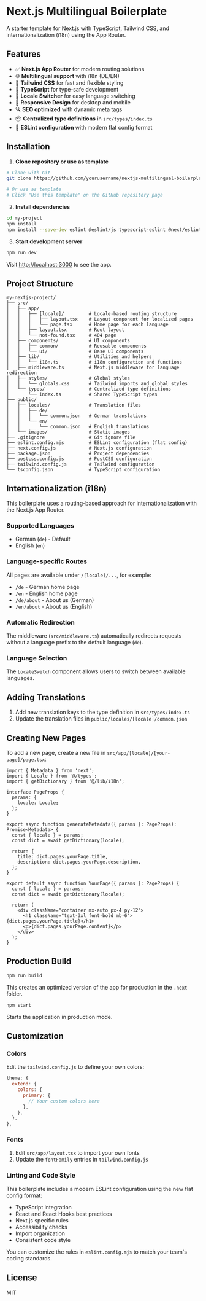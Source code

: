 # Next.js Multilingual Boilerplate

A starter template for Next.js with TypeScript, Tailwind CSS, and internationalization (i18n) using the App Router.

## Features

- ✅ **Next.js App Router** for modern routing solutions
- 🌐 **Multilingual support** with i18n (DE/EN)
- 🎨 **Tailwind CSS** for fast and flexible styling
- 📝 **TypeScript** for type-safe development
- 🔄 **Locale Switcher** for easy language switching
- 📱 **Responsive Design** for desktop and mobile
- 🔍 **SEO optimized** with dynamic meta tags
- 📦 **Centralized type definitions** in `src/types/index.ts`
- 🧹 **ESLint configuration** with modern flat config format

## Installation

1. **Clone repository or use as template**

```bash
# Clone with Git
git clone https://github.com/yourusername/nextjs-multilingual-boilerplate.git my-project

# Or use as template
# Click "Use this template" on the GitHub repository page
```

2. **Install dependencies**

```bash
cd my-project
npm install
npm install --save-dev eslint @eslint/js typescript-eslint @next/eslint-plugin-next eslint-plugin-react eslint-plugin-react-hooks eslint-plugin-jsx-a11y eslint-plugin-import
```

3. **Start development server**

```bash
npm run dev
```

Visit [http://localhost:3000](http://localhost:3000) to see the app.

## Project Structure

```
my-nextjs-project/
├── src/
│   ├── app/
│   │   ├── [locale]/         # Locale-based routing structure
│   │   │   ├── layout.tsx    # Layout component for localized pages
│   │   │   └── page.tsx      # Home page for each language
│   │   ├── layout.tsx        # Root layout
│   │   └── not-found.tsx     # 404 page
│   ├── components/           # UI components
│   │   ├── common/           # Reusable components
│   │   └── ui/               # Base UI components
│   ├── lib/                  # Utilities and helpers
│   │   └── i18n.ts           # i18n configuration and functions
│   ├── middleware.ts         # Next.js middleware for language redirection
│   ├── styles/               # Global styles
│   │   └── globals.css       # Tailwind imports and global styles
│   └── types/                # Centralized type definitions
│       └── index.ts          # Shared TypeScript types
├── public/
│   ├── locales/              # Translation files
│   │   ├── de/
│   │   │   └── common.json   # German translations
│   │   └── en/
│   │       └── common.json   # English translations
│   └── images/               # Static images
├── .gitignore                # Git ignore file
├── eslint.config.mjs         # ESLint configuration (flat config)
├── next.config.js            # Next.js configuration
├── package.json              # Project dependencies
├── postcss.config.js         # PostCSS configuration
├── tailwind.config.js        # Tailwind configuration
└── tsconfig.json             # TypeScript configuration
```

## Internationalization (i18n)

This boilerplate uses a routing-based approach for internationalization with the Next.js App Router.

### Supported Languages

- German (`de`) - Default
- English (`en`)

### Language-specific Routes

All pages are available under `/[locale]/...`, for example:
- `/de` - German home page
- `/en` - English home page
- `/de/about` - About us (German)
- `/en/about` - About us (English)

### Automatic Redirection

The middleware (`src/middleware.ts`) automatically redirects requests without a language prefix to the default language (`de`).

### Language Selection

The `LocaleSwitch` component allows users to switch between available languages.

## Adding Translations

1. Add new translation keys to the type definition in `src/types/index.ts`
2. Update the translation files in `public/locales/[locale]/common.json`

## Creating New Pages

To add a new page, create a new file in `src/app/[locale]/[your-page]/page.tsx`:

```tsx
import { Metadata } from 'next';
import { Locale } from '@/types';
import { getDictionary } from '@/lib/i18n';

interface PageProps {
  params: {
    locale: Locale;
  };
}

export async function generateMetadata({ params }: PageProps): Promise<Metadata> {
  const { locale } = params;
  const dict = await getDictionary(locale);

  return {
    title: dict.pages.yourPage.title,
    description: dict.pages.yourPage.description,
  };
}

export default async function YourPage({ params }: PageProps) {
  const { locale } = params;
  const dict = await getDictionary(locale);

  return (
    <div className="container mx-auto px-4 py-12">
      <h1 className="text-3xl font-bold mb-6">{dict.pages.yourPage.title}</h1>
      <p>{dict.pages.yourPage.content}</p>
    </div>
  );
}
```

## Production Build

```bash
npm run build
```

This creates an optimized version of the app for production in the `.next` folder.

```bash
npm start
```

Starts the application in production mode.

## Customization

### Colors

Edit the `tailwind.config.js` to define your own colors:

```js
theme: {
  extend: {
    colors: {
      primary: {
        // Your custom colors here
      },
    },
  },
},
```

### Fonts

1. Edit `src/app/layout.tsx` to import your own fonts
2. Update the `fontFamily` entries in `tailwind.config.js`

### Linting and Code Style

This boilerplate includes a modern ESLint configuration using the new flat config format:

- TypeScript integration
- React and React Hooks best practices
- Next.js specific rules
- Accessibility checks
- Import organization
- Consistent code style

You can customize the rules in `eslint.config.mjs` to match your team's coding standards.

## License

MIT
